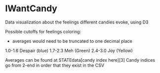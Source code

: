 # IWantCandy
Data visualization about the feelings different candies evoke, using D3



Possible cutoffs for feelings coloring:
- averages would need to be truncated to one decimal place

1.0-1.6 Despair (blue)
1.7-2.3 Meh (Green)
2.4-3.0 Joy (Yellow)

Averages can be found at STATEdata[candy index here][3]
Candy indices go from 2-end in order that they exist in the CSV
